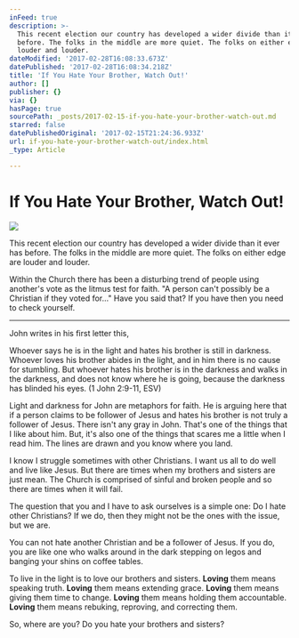 ```yaml
---
inFeed: true
description: >-
  This recent election our country has developed a wider divide than it ever has
  before. The folks in the middle are more quiet. The folks on either edge are
  louder and louder.
dateModified: '2017-02-28T16:08:33.673Z'
datePublished: '2017-02-28T16:08:34.218Z'
title: 'If You Hate Your Brother, Watch Out!'
author: []
publisher: {}
via: {}
hasPage: true
sourcePath: _posts/2017-02-15-if-you-hate-your-brother-watch-out.md
starred: false
datePublishedOriginal: '2017-02-15T21:24:36.933Z'
url: if-you-hate-your-brother-watch-out/index.html
_type: Article

---
```

# If You Hate Your Brother, Watch Out!
![](https://the-grid-user-content.s3-us-west-2.amazonaws.com/192a24a2-be85-4fe3-90c8-7424531fb84f.jpg)

This recent election our country has developed a wider divide than it ever has before. The folks in the middle are more quiet. The folks on either edge are louder and louder.

Within the Church there has been a disturbing trend of people using another's vote as the litmus test for faith. "A person can't possibly be a Christian if they voted for..." Have you said that? If you have then you need to check yourself.

---

John writes in his first letter this,

Whoever says he is in the light and hates his brother is still in darkness. Whoever loves his brother abides in the light, and in him there is no cause for stumbling. But whoever hates his brother is in the darkness and walks in the darkness, and does not know where he is going, because the darkness has blinded his eyes. (1 John 2:9-11, ESV)

Light and darkness for John are metaphors for faith. He is arguing here that if a person claims to be follower of Jesus and hates his brother is not truly a follower of Jesus. There isn't any gray in John. That's one of the things that I like about him. But, it's also one of the things that scares me a little when I read him. The lines are drawn and you know where you land.

I know I struggle sometimes with other Christians. I want us all to do well and live like Jesus. But there are times when my brothers and sisters are just mean. The Church is comprised of sinful and broken people and so there are times when it will fail.

The question that you and I have to ask ourselves is a simple one: Do I hate other Christians? If we do, then they might not be the ones with the issue, but we are.

You can not hate another Christian and be a follower of Jesus. If you do, you are like one who walks around in the dark stepping on legos and banging your shins on coffee tables.

To live in the light is to love our brothers and sisters. **Loving** them means speaking truth. **Loving** them means extending grace. **Loving** them means giving them time to change. **Loving** them means holding them accountable. **Loving** them means rebuking, reproving, and correcting them.

So, where are you? Do you hate your brothers and sisters?
